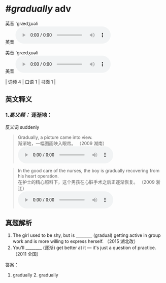 # ***\#gradually*** adv
英音 'ɡrædʒuəli  
英音
<audio src="./media/gradually-B.aac" controls="controls"></audio>

美音 'ɡrædʒuəli  
美音
<audio src="./media/gradually .aac" controls="controls"></audio>



| 词频 4 | 口语 1 | 书面 1 |  

英文释义
---
### 1.*高义频：* **逐渐地：**  
反义词 suddenly 

 > Gradually, a picture came into view.  
 > 渐渐地，一幅图画映入眼帘。  （2009 湖南）  
<audio src="./media/gradually-1 .aac" controls="controls"></audio>

 > In the good care of the nurses, the boy is gradually recovering from his heart operation.  
 > 在护士的精心照料下，这个男孩在心脏手术之后正逐渐恢复。  （2009 浙江）  
<audio src="./media/gradually517_AAC.aac" controls="controls"></audio>


真题解析
---
1. The girl used to be shy, but is ________ (gradual) getting active in group work and is more willing to express herself.   （2015 湖北改）  
2. You'll ________ (逐渐) get better at it — it's just a question of practice.  （2011 全国）  

答案：
1. gradually  2. gradually  

